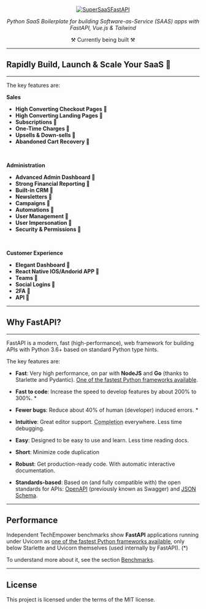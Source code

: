 <p align="center">
  <a href="https://superagency.io"><img src="https://api-optimizedv2.netlify.app/SuperSaaS/SuperSaaSFastAPI.png" alt="SuperSaaSFastAPI"></a>
</p>
<p align="center">
    <em>Python SaaS Boilerplate for building Software-as-Service (SAAS) apps with FastAPI, Vue.js & Tailwind</em>
</p>
<p align="center">
⚒ Currently being built ⚒
</p>


---

## Rapidly Build, Launch & Scale Your SaaS 🚀

---

The key features are:

 **Sales**
- **High Converting Checkout Pages 🚀**
- **High Converting Landing Pages 🚀**
- **Subscriptions 🚀**
- **One-Time Charges 🚀**
- **Upsells & Down-sells 🚀**
- **Abandoned Cart Recovery 🚀**

<br>

**Administration**

- **Advanced Admin Dashboard 🚀**
- **Strong Financial Reporting 🚀**
- **Built-in CRM 🚀**
- **Newsletters 🚀**
- **Campaigns 🚀**
- **Automations 🚀**
- **User Management 🚀**
- **User Impersonation 🚀**
- **Security & Permissions 🚀**

<br>

**Customer Experience**

- **Elegant Dashboard 🚀**
- **React Native IOS/Andorid APP 🚀**
- **Teams 🚀**
- **Social Logins 🚀**
- **2FA 🚀**
- **API 🚀**

---

## Why FastAPI?

---

FastAPI is a modern, fast (high-performance), web framework for building APIs with Python 3.6+ based on standard Python type hints.

The key features are:

* **Fast**: Very high performance, on par with **NodeJS** and **Go** (thanks to Starlette and Pydantic). [One of the fastest Python frameworks available](#performance).

* **Fast to code**: Increase the speed to develop features by about 200% to 300%. *
* **Fewer bugs**: Reduce about 40% of human (developer) induced errors. *
* **Intuitive**: Great editor support. <abbr title="also known as auto-complete, autocompletion, IntelliSense">Completion</abbr> everywhere. Less time debugging.
* **Easy**: Designed to be easy to use and learn. Less time reading docs.
* **Short**: Minimize code duplication<p align="center">
* **Robust**: Get production-ready code. With automatic interactive documentation.
* **Standards-based**: Based on (and fully compatible with) the open standards for APIs: <a href="https://github.com/OAI/OpenAPI-Specification" class="external-link" target="_blank">OpenAPI</a> (previously known as Swagger) and <a href="https://json-schema.org/" class="external-link" target="_blank">JSON Schema</a>.
</p>


----
## Performance

Independent TechEmpower benchmarks show **FastAPI** applications running under Uvicorn as <a href="https://www.techempower.com/benchmarks/#section=test&runid=7464e520-0dc2-473d-bd34-dbdfd7e85911&hw=ph&test=query&l=zijzen-7" class="external-link" target="_blank">one of the fastest Python frameworks available</a>, only below Starlette and Uvicorn themselves (used internally by FastAPI). (*)

To understand more about it, see the section <a href="https://fastapi.tiangolo.com/benchmarks/" class="internal-link" target="_blank">Benchmarks</a>.




---

## License

This project is licensed under the terms of the MIT license.
